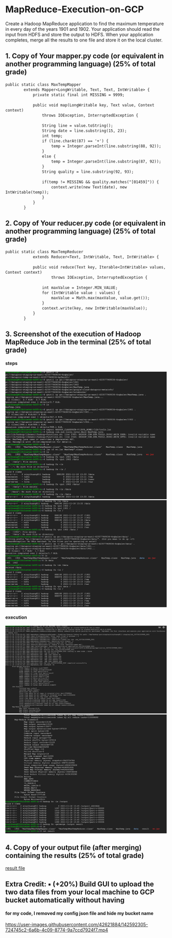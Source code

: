 # MapReduce-Execution-on-GCP
Create a Hadoop MapReduce application to find the maximum temperature in every day of the years 1901 and 1902.
Your application should read the input from HDFS and store the output to HDFS.
When your application completes, merge all the results to one file and store it on the local cluster. 



## 1. Copy of Your mapper.py code (or equivalent in another programming language) (25% of total grade)
```
public static class MaxTempMapper
        extends Mapper<LongWritable, Text, Text, IntWritable> {
            private static final int MISSING = 9999;

            public void map(LongWritable key, Text value, Context context)
                throws IOException, InterruptedException {
                    
                String line = value.toString();
                String date = line.substring(15, 23);
                int temp;
                if (line.charAt(87) == '+') {
                    temp = Integer.parseInt(line.substring(88, 92));
                }
                else {
                    temp = Integer.parseInt(line.substring(87, 92));
                }
                String quality = line.substring(92, 93);

                if(temp != MISSING && quality.matches("[01459]")) {
                    context.write(new Text(date), new IntWritable(temp));
                }
            }
        }
```

## 2. Copy of Your reducer.py code (or equivalent in another programming language) (25% of total grade)
```
public static class MaxTempReducer 
            extends Reducer<Text, IntWritable, Text, IntWritable> {

            public void reduce(Text key, Iterable<IntWritable> values, Context context)
                    throws IOException, InterruptedException {
                
                int maxValue = Integer.MIN_VALUE;
                for (IntWritable value : values) {
                    maxValue = Math.max(maxValue, value.get());
                }
                context.write(key, new IntWritable(maxValue));
            }
        }
```

## 3. Screenshot of the execution of Hadoop MapReduce Job in the terminal (25% of total grade)
#### steps
![alt text](https://github.com/xynicole/MapReduce-Execution-on-GCP/blob/main/Docker/1.jpeg)
![alt text](https://github.com/xynicole/MapReduce-Execution-on-GCP/blob/main/Docker/2.jpeg)
#### execution
![alt text](https://github.com/xynicole/MapReduce-Execution-on-GCP/blob/main/Docker/3.jpeg)
![alt text](https://github.com/xynicole/MapReduce-Execution-on-GCP/blob/main/Docker/4.jpeg)

## 4. Copy of your output file (after merging) containing the results (25% of total grade)
[result file ](https://github.com/xynicole/MapReduce-Execution-on-GCP/blob/main/Docker/result)

## Extra Credit: ▪ (+20%) Build GUI to upload the two data files from your local machine to GCP bucket automatically without having 

#### for my code, I removed my config json file and hide my bucket name 
https://user-images.githubusercontent.com/42621884/142592305-724745c2-6a6b-4c09-8774-9a7ccd7924f7.mp4


